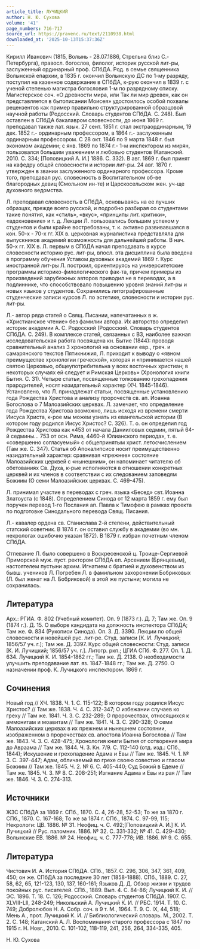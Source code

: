 ```yaml
---
article_title: ЛУЧИЦКИЙ
author: Н. Ю. Сухова
volume: '41'
page_numbers: 716-717
source_url: https://pravenc.ru/text/2110938.html
downloaded_at: '2025-10-13T15:37:36Z'
---
```


Кирилл Иванович (1815, Волынь - 28.07.1886, Стрельна близ С.-Петербурга), правосл. богослов, филолог, историк русской лит-ры, заслуженный ординарный проф. СПбДА. Род. в семье священника Волынской епархии, в 1835 г. окончил Волынскую ДС по 1-му разряду, поступил на казенное содержание в СПбДА, к-рую окончил в 1839 г. с ученой степенью магистра богословия 1-м по разрядному списку. Магистерское соч. «О древности мира, или Так ли мир древен, как он представляется в бытописании Моисея» удостоилось особой похвалы рецензентов как пример правильно структурированной образцовой научной работы (Родосский. Словарь студентов СПбДА. С. 248). Был оставлен в СПбДА бакалавром словесности, до июня 1869 г. преподавал также лат. язык. 27 сент. 1851 г. стал экстраординарным, 19 дек. 1852 г.- ординарным профессором, в 1864 г.- заслуженным ординарным профессором. С 28 окт. 1846 по 9 марта 1848 г. был экономом академии; с янв. 1869 по 1874 г.- 1-м инспектором из мирян, пользовался большим уважением и любовью студентов (Катанский. 2010. С. 334; [Поповицкий А. И.] 1886. С. 332). В авг. 1869 г. был принят на кафедру общей словесности и истории лит-ры. 24 авг. 1870 г. утвержден в звании заслуженного ординарного профессора. Кроме того, преподавал рус. словесность в Воспитательном об-ве благородных девиц (Смольном ин-те) и Царскосельском жен. уч-ще духовного ведомства.

Л. преподавал словесность в СПбДА, основываясь на ее лучших образцах, прежде всего русской, и подробно разбирая со студентами такие понятия, как «стиль», «вкус», «принципы лит. критики», «вдохновение» и т. д. Лекции Л. пользовались большим успехом у студентов и были крайне востребованы, т. к. активно развивавшаяся в кон. 50-х - 70-х гг. XIX в. церковная журналистика представляла для выпускников академий возможность для дальнейшей работы. В нач. 50-х гг. XIX в. Л. первым в СПбДА начал преподавать в курсе словесности историю рус. лит-ры, впосл. эта дисциплина была введена в программу обучения Уставом духовных академий 1869 г. Курс иностранной лит-ры Л. построил, ориентируясь на университетские программы историко-филологического фак-та, причем примеры из произведений зарубежных авторов приводил не в переводах, а в подлиннике, что способствовало повышению уровня знаний лит-ры и новых языков у студентов. Сохранились литографированные студенческие записи курсов Л. по эстетике, словесности и истории рус. лит-ры.

Л.- автор ряда статей о Свящ. Писании, напечатанных в ж. «Христианское чтение» без фамилии автора. Их авторство определил историк академии А. С. Родосский (Родосский. Словарь студентов СПбДА. С. 249). В комплексе статей, связанных с ВЗ, наиболее важная исследовательская работа посвящена кн. Бытие (1844): проводя сравнительный анализ 3 хронологий на основании евр., греч. и самарянского текстов Пятикнижия, Л. приходит к выводу о «явном преимуществе хронологии греческой», которая и «принимается нашей святою Церковью, общеупотребительна у всех восточных христиан; в некоторых случаях ей следует и Римская Церковь» (Хронология книги Бытия. С. 31). Четыре статьи, посвященные толкованию грехопадения прародителей, носят назидательный характер (ХЧ. 1845-1846). Установлено, что Л. принадлежат статьи, посвященные установлению года Рождества Христова и анализу пророчеств св. ап. Иоанна Богослова о 7 Малоазийских церквах. Л. замечает, что определение года Рождества Христова возможно, лишь исходя из времени смерти Иисуса Христа, к-рое мы можем узнать из евангельской истории (В котором году родился Иисус Христос? С. 326). Т. о. он определил год Рождества Христова как «453 от начала Данииловых седмин, пятый 64-й седмины… 753 от осн. Рима, 4460-й Юлианского периода», т. е. «совершенно согласуемый» с общепринятым христ. летосчислением (Там же. С. 347). Статья об Апокалипсисе носит преимущественно назидательный характер: сравнивая «прежнее» состояние Малоазийских церквей с «нынешним», он напоминает читателю об обетованиях Св. Духа, к-рые исполняются в отношении конкретных церквей и их членов в соответствии с их следованием заповедям Божиим (О семи Малоазийских церквах. С. 469-475).

Л. принимал участие в переводах с греч. языка «Бесед» свт. Иоанна Златоуста (с 1848). Определением Синода от 12 марта 1859 г. ему был поручен перевод 1-го Послания ап. Павла к Тимофею в рамках проекта по подготовке Синодального перевода Свящ. Писания.

Л.- кавалер ордена св. Станислава 2-й степени, действительный статский советник. В 1874 г. он оставил службу в академии (во мн. некрологах ошибочно указан 1872). В 1879 г. избран почетным членом СПбДА.

Отпевание Л. было совершено в Воскресенской ц. Троице-Сергиевой Приморской муж. пуст. ректором СПбДА еп. Арсением (Брянцевым), настоятелем пустыни архим. Игнатием с братией и духовенством из бывш. учеников Л. Погребен Л. в фамильном захоронении Бобриковых (Л. был женат на Л. Бобриковой) в этой же пустыни; могила не сохранилась.

## Литература

Арх.: РГИА. Ф. 802 (Учебный комитет). Оп. 9 (1873 г.). Д. 7; Там же. Оп. 9 (1874 г.). Д. 15. О выборе кандидата на должность инспектора СПбДА; Там же. Ф. 834 (Рукописи Синода). Оп. 3. Д. 3390. Лекции по общей словесности и новейшей рус. лит-ре. Студ. записи [К. И. Лучицкий; 1856/57 уч. г.]; Там же. Д. 3397. Курс общей словесности: Студ. записи [К. И. Лучицкий; 1856/57 уч. г.]. Литогр. ркп.; ЦГИА СПб. Ф. 277. Оп. 1. Д. 634. Лучицкий К. И. 1854-1862 гг.; Там же. Д. 2138. О необходимости улучшить преподавание лат. яз. 1847-1848 гг.; Там же. Д. 2750. О назначении проф. К. Лучицкого инспектором. 1869 г.

## Сочинения

Новый год // ХЧ. 1838. Ч. 1. С. 115-122; В котором году родился Иисус Христос? // Там же. 1838. Ч. 4. С. 312-347; О избежании случаев ко греху // Там же. 1841. Ч. 3. С. 232-289; О пророчествах, относящихся к аммонитам и моавитам // Там же. 1841. Ч. 3. С. 290-328; О семи Малоазийских церквах в их прежнем и нынешнем состоянии, изображенном в пророчествах св. апостола Иоанна Богослова // Там же. 1843. Ч. 3. С. 428-475; Хронология книги Бытия от сотворения мира до Авраама // Там же. 1844. Ч. 3. Кн. 7/9. С. 112-140 (отд. изд.: СПб., 1844); Искушение и грехопадение Адама и Евы // Там же. 1845. Ч. 1. № 3. С. 397-447; Адам, обличаемый во грехе своею совестию и гласом Божиим // Там же. 1845. Ч. 2. № 6. С. 405-440; Суд Божий в Едеме // Там же. 1845. Ч. 3. № 8. С. 208-251; Изгнание Адама и Евы из рая // Там же. 1846. Ч. 3. С. 274-313.

## Источники

ЖЗС СПбДА за 1869 г. СПб., 1870. С. 4, 26-28, 52-53; То же за 1870 г. СПб., 1870. С. 167-168; То же за 1874 г. СПб., 1874. С. 97-99, 115; Некрологи: ЦВ. 1886. № 31. Неофиц. ч. С. 492;[Поповицкий А. И.] К. И. Лучицкий // Рус. паломник. 1886. № 32. С. 331-332; № 41. С. 429-430; Волынские ЕВ. 1886. № 24. Неофиц. ч. С. 777-778; ИВ. 1886. № 9. С. 655.

## Литература

Чистович И. А. История СПбДА. СПб., 1857. С. 296, 306, 347, 361, 409, 450; он же. СПбДА за последние 30 лет (1858-1888). СПб., 1889. С. 27, 58, 62, 65, 121-123, 130, 137, 160-161; Языков Д. Д. Обзор жизни и трудов покойных рус. писателей. СПб., 1889. Вып. 4. С. 84-86; Лучицкий К. И. // ЭС. 1896. Т. 18. С. 126; Родосский. Словарь студентов СПбДА. 1907. С. XLVIII-LII, 248-249; Никольский А. Лучицкий К. И. // РБС. 1914. Т. 10. С. 749; Добролюбов Н. А. Собр. соч. в 9 т. М., 1964. Т. 9. С. IX, 44, 518; Мень А., прот. Лучицкий К. И. // Библиологический словарь. М., 2002. Т. 2. С. 148; Катанский А. Л. Воспоминания старого профессора с 1847 по 1915 г. Н. Новг., 2010. С. 101-102, 118-119, 241, 256, 264, 334-335, 405.

Н. Ю. Сухова
